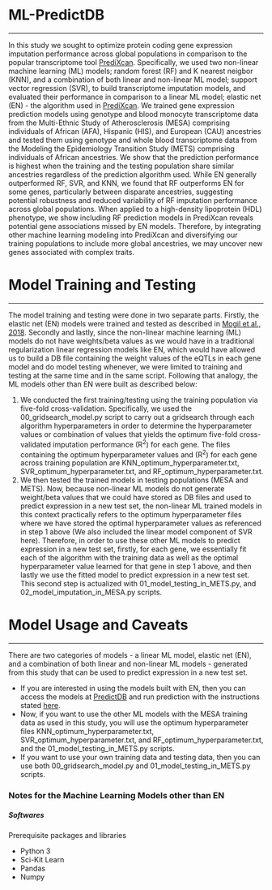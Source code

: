 # ML-PredictDB
***
In this study we sought to optimize protein coding gene expression imputation performance across global populations in comparison to the popular transcriptome tool [PrediXcan](https://github.com/WheelerLab/PrediXcan). Specifically, we used two non-linear machine learning (ML) models; random forest (RF) and K nearest neigbor (KNN), and a combination of both linear and non-linear ML model; support vector regression (SVR), to build transcriptome imputation models, and evaluated their performance in comparison to a linear ML model; elastic net (EN) - the algorithm used in [PrediXcan](https://github.com/WheelerLab/PrediXcan). We trained gene expression prediction models using genotype and blood monocyte transcriptome data from the Multi-Ethnic Study of Atherosclerosis (MESA) comprising individuals of African (AFA), Hispanic (HIS), and European (CAU) ancestries and tested them using genotype and whole blood transcriptome data from the Modeling the Epidemiology Transition Study (METS) comprising individuals of African ancestries. We show that the prediction performance is highest when the training and the testing population share similar ancestries regardless of the prediction algorithm used. While EN generally outperformed RF, SVR, and KNN, we found that RF outperforms EN for some genes, particularly between disparate ancestries, suggesting potential robustness and reduced variability of RF imputation performance across global populations. When applied to a high-density lipoprotein (HDL) phenotype, we show including RF prediction models in PrediXcan reveals potential gene associations missed by EN models. Therefore, by integrating other machine learning modeling into PrediXcan and diversifying our training populations to include more global ancestries, we may uncover new genes associated with complex traits.

# Model Training and Testing
***
The model training and testing were done in two separate parts. Firstly, the elastic net (EN) models were trained and tested as described in [Mogil et al., 2018](https://github.com/WheelerLab/DivPop). Secondly and lastly, since the non-linear machine learning (ML) models do not have weights/beta values as we would have in a traditional regularization linear regression models like EN, which would have allowed us to build a DB file containing the weight values of the eQTLs in each gene model and do model testing whenever, we were limited to training and testing at the same time and in the same script. Following that analogy, the ML models other than EN were built as described below:
  1. We conducted the first training/testing using the training population via five-fold cross-validation. Specifically, we used the 00_gridsearch_model.py script to carry out a gridsearch through each algorithm hyperparameters in order to determine the hyperparameter values or combination of values that yields the optimum five-fold cross-validated imputation performance (R<sup>2</sup>) for each gene. The files containing the optimum hyperparameter values and (R<sup>2</sup>) for each gene across training population are KNN_optimum_hyperparameter.txt, SVR_optimum_hyperparameter.txt, and RF_optimum_hyperparameter.txt.
  2. We then tested the trained models in testing populations (MESA and METS). Now, because non-linear ML models do not generate weight/beta values that we could have stored as DB files and used to predict expression in a new test set, the non-linear ML trained models in this context practically refers to the optimum hyperparameter files where we have stored the optimal hyperparameter values as referenced in step 1 above (We also included the linear model component of SVR here). Therefore, in order to use these other ML models to predict expression in a new test set, firstly, for each gene, we essentially fit each of the algorithm with the training data as well as the optimal hyperparameter value learned for that gene in step 1 above, and then lastly we use the fitted model to predict expression in a new test set. This second step is actualized with 01_model_testing_in_METS.py, and 02_model_imputation_in_MESA.py scripts.
  
# Model Usage and Caveats
***
There are two categories of models - a linear ML model, elastic net (EN), and a combination of both linear and non-linear ML models - generated from this study that can be used to predict expression in a new test set. 
 * If you are interested in using the models built with EN, then you can access the models at [PredictDB](http://predictdb.org/) and run prediction with the instructions stated [here](https://github.com/WheelerLab/PrediXcan/tree/master/Software). 
 * Now, if you want to use the other ML models with the MESA training data as used in this study, you will use the optimum hyperparameter files KNN_optimum_hyperparameter.txt, SVR_optimum_hyperparameter.txt, and RF_optimum_hyperparameter.txt, and the 01_model_testing_in_METS.py scripts.
 * If you want to use your own training data and testing data, then you can use both 00_gridsearch_model.py and 01_model_testing_in_METS.py scripts.
 
### Notes for the Machine Learning Models other than EN
##### Softwares
Prerequisite packages and libraries
  * Python 3
  * Sci-Kit Learn
  * Pandas
  * Numpy
